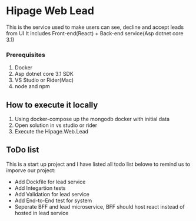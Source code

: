 # Hipage Web Lead 

This is the service used to make users can see, decline and accept leads from UI
It includes Front-end(React) + Back-end service(Asp dotnet core 3.1)

### Prerequisites
1. Docker
2. Asp dotnet core 3.1 SDK
3. VS Studio or Rider(Mac)
4. node and npm

## How to execute it locally
1. Using docker-compose up the mongodb docker with initial data
2. Open solution in vs studio or rider
3. Execute the Hipage.Web.Lead

## ToDo list
This is a start up project and I have listed all todo list belowe to remind us to imporve our project:
* Add Dockfile for lead service
* Add Integartion tests
* Add Validation for lead service
* Add End-to-End test for system
* Seperate BFF and lead microservice, BFF should host react instead of hosted in lead service
